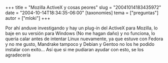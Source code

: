 +++
title = "Mozilla ActiveX y cosas peores"
slug = "20041014183435972"
date = "2004-10-14T18:34:35-06:00"
[taxonomies]
tema = ["preguntas"]
autor = ["mloki"]
+++

Por ahí anduve investigando y hay un plug-in del ActiveX para Mozilla,
lo baje en su versión para Windows (No me hagan daño) y no funciona, lo
queria calar antes de intentar Linux nuevamente, ya que estuve con
Fedora y no me gusto, Mandrake tampoco y Debian y Gentoo no los he
podido instalar con exito… Así que si me pudiaran ayudar con esto, se
los agradeceria

